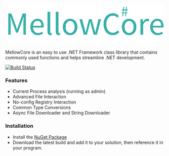 ![MellowCore](Branding/Logo.png)


MellowCore is an easy to use .NET Framework class library that contains commonly used functions and helps streamline .NET development.

[![Build Status](https://dev.azure.com/nickdaria/MellowCore/_apis/build/status/nickdaria.MellowCore?branchName=master)](https://dev.azure.com/nickdaria/MellowCore/_build/latest?definitionId=2&branchName=master)

### Features
  - Current Process analysis (running as admin)
  - Advanced File Interaction
  - No-config Registry Interaction
  - Common Type Conversions
  - Async File Downloader and String Downloader

### Installation

  - Install the [NuGet Package](https://www.nuget.org/packages/MellowCore/)
  - Download the latest build and add it to your solution, then reference it in your program.
